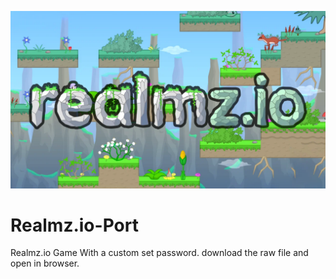 ![](https://github.com/slackerish/Realmz.io-Port/blob/main/realmz.jpeg)
# Realmz.io-Port
Realmz.io Game With a custom set password. download the raw file and open in browser.
